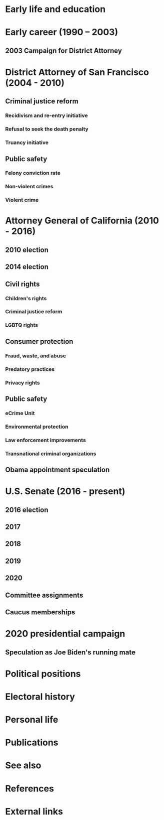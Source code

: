 # 
# Early life and education
# Early career (1990 – 2003)
## 2003 Campaign for District Attorney
# District Attorney of San Francisco (2004 - 2010)
## Criminal justice reform
### Recidivism and re-entry initiative
### Refusal to seek the death penalty
### Truancy initiative
## Public safety
### Felony conviction rate
### Non-violent crimes
### Violent crime
# Attorney General of California (2010 - 2016)
## 2010 election
## 2014 election
## Civil rights
### Children's rights
### Criminal justice reform
### LGBTQ rights
## Consumer protection
### Fraud, waste, and abuse
### Predatory practices
### Privacy rights
## Public safety
### eCrime Unit
### Environmental protection
### Law enforcement improvements
### Transnational criminal organizations
## Obama appointment speculation
# U.S. Senate (2016 - present)
## 2016 election
## 2017
## 2018
## 2019
## 2020
## Committee assignments
## Caucus memberships
# 2020 presidential campaign
## Speculation as Joe Biden's running mate
# Political positions
# Electoral history
# Personal life
# Publications
# See also
# References
# External links